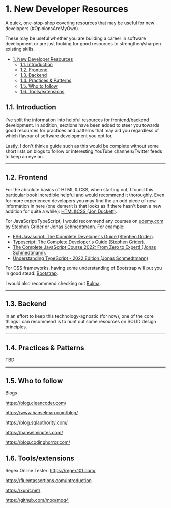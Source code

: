 # 1. New Developer Resources
  
A quick, one-stop-shop covering resources that may be useful for new developers (#OpinionsAreMyOwn).

These may be useful whether you are building a career in software development or are just looking for good resources to strengthen/sharpen existing skills.

- [1. New Developer Resources](#1-new-developer-resources)
  - [1.1. Introduction](#11-introduction)
  - [1.2. Frontend](#12-frontend)
  - [1.3. Backend](#13-backend)
  - [1.4. Practices & Patterns](#14-practices--patterns)
  - [1.5. Who to follow](#15-who-to-follow)
  - [1.6. Tools/extensions](#16-toolsextensions)

## 1.1. Introduction

I've split the information into helpful resources for frontend/backend development. In addition, sections have been added to steer you towards good resources for practices and patterns that may aid you regardless of which flavour of software development you opt for.

Lastly, I don't think a guide such as this would be complete without some short lists on blogs to follow or interesting YouTube channels/Twitter feeds to keep an eye on.

---

## 1.2. Frontend

For the absolute basics of HTML & CSS, when starting out, I found this particular book incredible helpful and would recommend it thoroughly. Even for more experienced developers you may find the an odd piece of new information in here (one demerit is that looks as if there hasn't been a new addition for quite a while): [HTML&CSS (Jon Duckett)](https://www.htmlandcssbook.com/).

For JavaScript/TypeScript, I would recommend any courses on [udemy.com](https://www.udemy.com/) by Stephen Grider or Jonas Schmedtmann. For example:

- [ES6 Javascript: The Complete Developer's Guide (Stephen Grider)](https://www.udemy.com/course/javascript-es6-tutorial/).
- [Typescript: The Complete Developer's Guide (Stephen Grider)](https://www.udemy.com/course/typescript-the-complete-developers-guide/).
- [The Complete JavaScript Course 2022: From Zero to Expert! (Jonas Schmedtmann)](https://www.udemy.com/course/the-complete-javascript-course/).
- [Understanding TypeScript - 2022 Edition (Jonas Schmedtmann)](https://www.udemy.com/course/understanding-typescript/)

For CSS frameworks, having some understanding of Bootstrap will put you in good stead: [Bootstrap](https://getbootstrap.com/).

I would also recommend checking out [Bulma](https://bulma.io/).

---

## 1.3. Backend

In an effort to keep this technology-agnostic (for now), one of the core things I can recommend is to hunt out some resources on SOLID design principles.

---

## 1.4. Practices & Patterns

TBD

---

## 1.5. Who to follow

Blogs

https://blog.cleancoder.com/

https://www.hanselman.com/blog/

https://blog.sqlauthority.com/

https://hanselminutes.com/

https://blog.codinghorror.com/

## 1.6. Tools/extensions

Regex Online Tester: https://regex101.com/

https://fluentassertions.com/introduction

https://xunit.net/

https://github.com/moq/moq4
